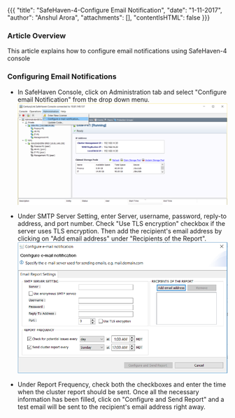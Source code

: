 {{{
  "title": "SafeHaven-4-Configure Email Notification",
  "date": "1-11-2017",
  "author": "Anshul Arora",
  "attachments": [],
  "contentIsHTML": false
}}}
### Article Overview
This article explains how to configure email notifications using SafeHaven-4 console

### Configuring Email Notifications
* In SafeHaven Console, click on Administration tab and select "Configure email Notification" from the drop down menu.  
![ConfigureEmail](../../images/SH4.0/configureemail.png)  

* Under SMTP Server Setting, enter Server, username, password, reply-to address, and port number. Check "Use TLS encryption" checkbox if the server uses TLS encryption. Then add the recipient's email address by clicking on "Add email address" under "Recipients of the Report".  
![ConfigureEmail](../../images/SH4.0/configureemail2.png)  

* Under Report Frequency, check both the checkboxes and enter the time when the cluster report should be sent. Once all the necessary information has been filled, click on "Configure and Send Report" and a test email will be sent to the recipient's email address right away. 

